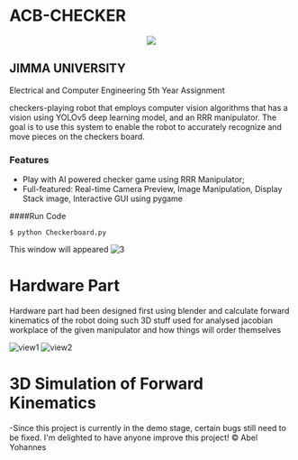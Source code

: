 # ACB-CHECKER

<p align="center">
  <img src="https://upload.wikimedia.org/wikipedia/en/thumb/f/fe/Current_Logo_of_Jimma_University.png/220px-Current_Logo_of_Jimma_University.png" />
</p>

## JIMMA UNIVERSITY
 Electrical and Computer Engineering 5th Year Assignment
 
checkers-playing robot that employs computer vision algorithms that has a vision using YOLOv5 deep learning model, and an RRR manipulator. The goal is to use this system to enable the robot to accurately recognize and move pieces on the checkers board.

### Features

- Play with AI powered checker game using RRR Manipulator;
- Full-featured: Real-time Camera Preview, Image Manipulation, Display Stack image, Interactive GUI using pygame

####Run Code

`$ python Checkerboard.py`

This window will appeared
![3](https://user-images.githubusercontent.com/126100289/234286805-ab561328-3e95-4fb8-893d-f04e57a37a0d.png)


# Hardware Part
Hardware part had been designed first using blender and calculate forward kinematics of the robot
doing such 3D stuff used for analysed jacobian workplace of the given manipulator and how things will order themselves

![view1](https://user-images.githubusercontent.com/126100289/234289829-0e1be892-5f9d-4891-b5ad-6d7bc065929e.png)
![view2](https://user-images.githubusercontent.com/126100289/234289852-a8511b40-8540-4e91-af82-fa6e083f1580.png)

# 3D Simulation of Forward Kinematics

-Since this project is currently in the demo stage, certain bugs still need to be fixed.
I'm delighted to have anyone improve this project!
&copy; Abel Yohannes

